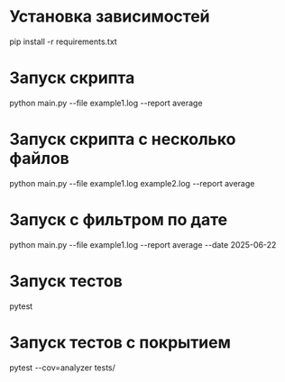 # Установка зависимостей
pip install -r requirements.txt

# Запуск скрипта
python main.py --file example1.log --report average

# Запуск скрипта с несколько файлов
python main.py --file example1.log example2.log --report average

# Запуск с фильтром по дате
python main.py --file example1.log --report average --date 2025-06-22

# Запуск тестов
pytest

# Запуск тестов с покрытием
pytest --cov=analyzer tests/